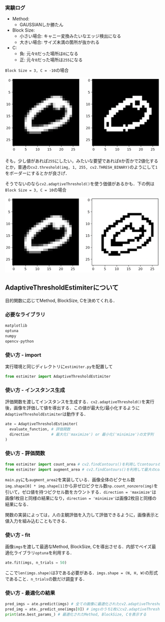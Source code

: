 ### 実験ログ

* Method:
  * GAUSSIANしか勝たん
* Block Size:
  * 小さい場合: キャニー変換みたいなエッジ検出になる
  * 大きい場合: サイズ未満の箇所が抜かれる
* C:
  * 負: 元々`0`だった場所は`0`になる
  * 正: 元々`0`だった場所は`255`になる

`Block Size = 3, C = -10`の場合

<img src="./log_img/a.png" alt="block_size_3_C_-10" style="zoom:80%;" />

そも，少し値があれば`255`にしたい，みたいな要望であれば`0`か否かで2値化するとか，普通の`cv2.threshold(img, 1, 255, cv2.THRESH_BINARY)`のようにして`1`をボーダーにするとかが良さげ．

そうでないのなら`cv2.adaptiveThreshold()`を使う価値があるかも．下の例は`Block Size = 3, C = 10`の場合

<img src="./log_img/b.png" alt="block_size_3_C_10" style="zoom:80%;" />

## AdaptiveThresholdEstimiterについて

目的関数に応じてMethod, BlockSize, Cを決めてくれる．

### 必要なライブラリ

```python
matplotlib
optuna
numpy
opencv-python
```

### 使い方 - import

実行環境と同じディレクトリに`estimiter.py`を配置して

```python
from estimiter import AdaptiveThresholdEstimiter
```

### 使い方 - インスタンス生成

評価関数を渡してインスタンスを生成する．`cv2.adaptiveThreshold()`を実行後，画像を評価して値を導出する．この値が最大化/最小化するように`AdaptiveThresholdEstimiter`は動作する．

```python
ate = AdaptiveThresholdEstimiter(
  evaluate_function, # 評価関数
  direction          # 最大化('maximize') or 最小化('minimize')の文字列
)
```

### 使い方 - 評価関数

```python
from estimiter import count_area # cv2.findContours()を利用してcontoursの個数が小さくなるようにする(direction = 'minimize'にする)
from estimiter import augment_area # cv2.findContours()を利用して最大のcontoursの面積を大きくする(direction = 'maximize'にする)
```

`main.py`にも`augment_area2`を実装している．画像全体のピクセル数`img.shape[0] * img.shape[1]`から非ゼロピクセル数`np.count_nonzero(img)`を引いて，ゼロ値を持つピクセル数をカウントする．`direction = 'maximize'`は画像1枚目と同様の結果になり，`direction = 'minimize'`は画像2枚目と同様の結果になる．

関数の実装によっては，人の主観評価を入力して評価できるように，画像表示と値入力を組み込むこともできる．

### 使い方 - fit

画像`imgs`を渡して最適なMethod, BlockSize, Cを導出させる．内部でベイズ最適化ライブラリ`optuna`を利用する．

```python
ate.fit(imgs, n_trials = 50)
```

ここで`len(imgs.shape)`は3である必要がある．`imgs.shape = (N, H, W)`の形式であること．`n_trials`の数だけ調査する．

### 使い方 - 最適化の結果

```python
pred_imgs = ate.predict(imgs) # 全ての画像に最適化されたcv2.adaptiveThreshold()を実行する
pred_img = ate._predict_one(imgs[0]) # imgsのうち1枚にcv2.adaptiveThreshold()を実行する
print(ate.best_params_) # 最適化されたMethod, BlockSize, Cを表示する
```

